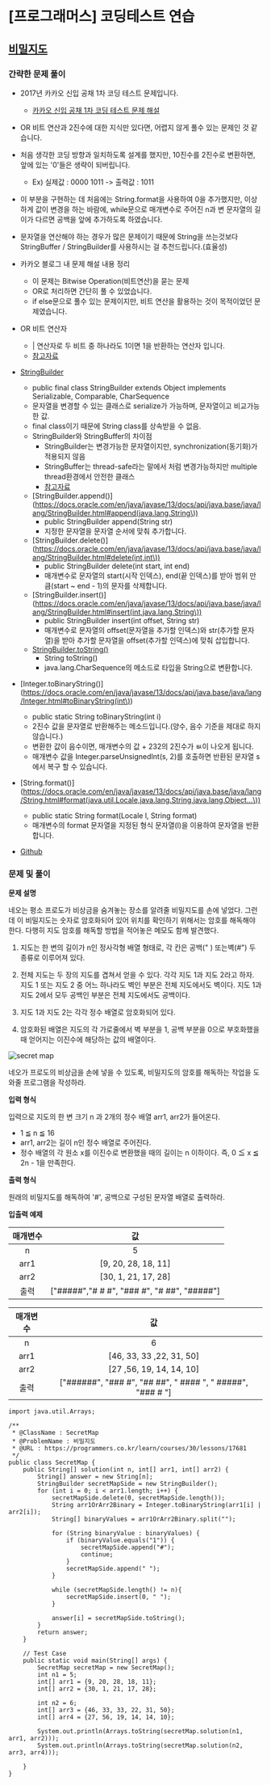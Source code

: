 # [프로그래머스] 코딩테스트 연습

## [비밀지도](https://programmers.co.kr/learn/courses/30/lessons/17681)

### 간략한 문제 풀이

- 2017년 카카오 신입 공채 1차 코딩 테스트 문제입니다.
    - [카카오 신입 공채 1차 코딩 테스트 문제 해설](https://tech.kakao.com/2017/09/27/kakao-blind-recruitment-round-1/)

- OR 비트 연산과 2진수에 대한 지식만 있다면, 어렵지 않게 풀수 있는 문제인 것 같습니다.

- 처음 생각한 코딩 방향과 일치하도록 설계를 했지만, 10진수를 2진수로 변환하면, 앞에 있는 '0'들은 생략이 되버립니다.
    - Ex) 실제값 : 0000 1011 -> 출력값 : 1011

- 이 부분을 구현하는 데 처음에는 String.format을 사용하여 0을 추가했지만, 이상하게 값이 변경을 하는 바람에, while문으로 매개변수로 주어진 n과 변 문자열의 길이가 다르면 공백을 앞에 추가하도록 하였습니다.

- 문자열을 연산해야 하는 경우가 많은 문제이기 때문에 String을 쓰는것보다 StringBuffer / StringBuilder를 사용하시는 걸 추천드립니다.(효율성)

- 카카오 블로그 내 문제 해설 내용 정리
    - 이 문제는 Bitwise Operation(비트연산)을 묻는 문제
    - OR로 처리하면 간단히 풀 수 있었습니다.
    - if else문으로 풀수 있는 문제이지만, 비트 연산을 활용하는 것이 목적이었던 문제였습니다.

- OR 비트 연산자
    - | 연산자로 두 비트 중 하나라도 1이면 1을 반환하는 연산자 입니다.
    - [참고자료](https://donologue.tistory.com/55)
    
- [StringBuilder](https://docs.oracle.com/en/java/javase/13/docs/api/java.base/java/lang/StringBuilder.html)
    - public final class StringBuilder extends Object implements Serializable, Comparable<StringBuilder>, CharSequence
    - 문자열을 변경할 수 있는 클래스로 serialize가 가능하며, 문자열이고 비교가능한 값.
    - final class이기 때문에 String class를 상속받을 수 없음.
    - StringBuilder와 StringBuffer의 차이점
        - StringBuilder는 변경가능한 문자열이지만, synchronization(동기화)가 적용되지 않음
        - StringBuffer는 thread-safe라는 말에서 처럼 변경가능하지만 multiple thread환경에서 안전한 클래스
        - [참고자료](https://novemberde.github.io/2017/04/15/String_0.html)
    - [StringBuilder.append()](https://docs.oracle.com/en/java/javase/13/docs/api/java.base/java/lang/StringBuilder.html#append(java.lang.String\))
        - public StringBuilder append(String str)
        - 지정한 문자열을 문자열 순서에 맞춰 추가합니다.
    - [StringBuilder.delete()](https://docs.oracle.com/en/java/javase/13/docs/api/java.base/java/lang/StringBuilder.html#delete(int,int\))
        - public StringBuilder delete(int start, int end)
        - 매개변수로 문자열의 start(시작 인덱스), end(끝 인덱스)를 받아 범위 만큼(start ~ end - 1)의 문자를 삭제합니다.
    - [StringBuilder.insert()](https://docs.oracle.com/en/java/javase/13/docs/api/java.base/java/lang/StringBuilder.html#insert(int,java.lang.String\))
        - public StringBuilder insert(int offset, String str)
        - 매개변수로 문자열의 offset(문자열을 추가할 인덱스)와 str(추가할 문자열)을 받아 추가할 문자열을 offset(추가할 인덱스)에 맞춰 삽입합니다.
    - [StringBuilder.toString()](https://docs.oracle.com/en/java/javase/13/docs/api/java.base/java/lang/CharSequence.html#toString())
        - String toString()
        - java.lang.CharSequence의 메소드로 타입을 String으로 변환합니다.
        
- [Integer.toBinaryString()](https://docs.oracle.com/en/java/javase/13/docs/api/java.base/java/lang/Integer.html#toBinaryString(int\))
    - public static String toBinaryString(int i)
    - 2진수 값을 문자열로 반환해주는 메소드입니다.(양수, 음수 기준을 제대로 하지 않습니다.)
    - 변환한 값이 음수이면, 매개변수의 값 + 232의 2진수가 ㅄ이 나오게 됩니다.
    - 매개변수 값을 Integer.parseUnsignedInt(s, 2)를 호출하면 반환된 문자열 s에서 복구 할 수 있습니다.
    
- [String.format()](https://docs.oracle.com/en/java/javase/13/docs/api/java.base/java/lang/String.html#format(java.util.Locale,java.lang.String,java.lang.Object...\))
    - public static String format(Locale l, String format)
    - 매개변수의 format 문자열을 지정된 형식 문자열(l)을 이용하여 문자열을 반환합니다.

- [Github](https://github.com/ksy90101/ProgrammosCodingTest/blob/master/src/Level01/SecretMap.java)

### 문제 및 풀이

**문제 설명**

네오는 평소 프로도가 비상금을 숨겨놓는 장소를 알려줄 비밀지도를 손에 넣었다. 그런데 이 비밀지도는 숫자로 암호화되어 있어 위치를 확인하기 위해서는 암호를 해독해야 한다. 다행히 지도 암호를 해독할 방법을 적어놓은 메모도 함께 발견했다.

1. 지도는 한 변의 길이가 n인 정사각형 배열 형태로, 각 칸은 공백(" ) 또는벽(#") 두 종류로 이루어져 있다.

2. 전체 지도는 두 장의 지도를 겹쳐서 얻을 수 있다. 각각 지도 1과 지도 2라고 하자. 지도 1 또는 지도 2 중 어느 하나라도 벽인 부분은 전체 지도에서도 벽이다. 지도 1과 지도 2에서 모두 공백인 부분은 전체 지도에서도 공백이다.

3. 지도 1과 지도 2는 각각 정수 배열로 암호화되어 있다.

4. 암호화된 배열은 지도의 각 가로줄에서 벽 부분을 1, 공백 부분을 0으로 부호화했을 때 얻어지는 이진수에 해당하는 값의 배열이다.

![secret map](http://t1.kakaocdn.net/welcome2018/secret8.png)

네오가 프로도의 비상금을 손에 넣을 수 있도록, 비밀지도의 암호를 해독하는 작업을 도와줄 프로그램을 작성하라.

**입력 형식**

입력으로 지도의 한 변 크기 n 과 2개의 정수 배열 arr1, arr2가 들어온다.

- 1 ≦ n ≦ 16
- arr1, arr2는 길이 n인 정수 배열로 주어진다.
- 정수 배열의 각 원소 x를 이진수로 변환했을 때의 길이는 n 이하이다. 즉, 0 ≦ x ≦ 2n - 1을 만족한다.

**출력 형식**

원래의 비밀지도를 해독하여 '#', 공백으로 구성된 문자열 배열로 출력하라.

**입출력 예제**

| 매개변수 | 값 | 
| :---: | :---: | 
| n | 5 | 
| arr1 | [9, 20, 28, 18, 11] | 
| arr2 | [30, 1, 21, 17, 28] | 
| 출력 | ["#####","# # #", "### #", "# ##", "#####"] | 

| 매개변수 | 값 | 
| :---: | :---: | 
| n | 6 | 
| arr1 | [46, 33, 33 ,22, 31, 50] | 
| arr2 | [27 ,56, 19, 14, 14, 10] | 
| 출력 | ["######", "### #", "## ##", " #### ", " #####", "### # "] | 

````
import java.util.Arrays;

/**
 * @ClassName : SecretMap
 * @ProblemName : 비밀지도
 * @URL : https://programmers.co.kr/learn/courses/30/lessons/17681
 */
public class SecretMap {
    public String[] solution(int n, int[] arr1, int[] arr2) {
        String[] answer = new String[n];
        StringBuilder secretMapSide = new StringBuilder();
        for (int i = 0; i < arr1.length; i++) {
            secretMapSide.delete(0, secretMapSide.length());
            String arr1OrArr2Binary = Integer.toBinaryString(arr1[i] | arr2[i]);
            String[] binaryValues = arr1OrArr2Binary.split("");

            for (String binaryValue : binaryValues) {
                if (binaryValue.equals("1")) {
                    secretMapSide.append("#");
                    continue;
                }
                secretMapSide.append(" ");
            }

            while (secretMapSide.length() != n){
                secretMapSide.insert(0, " ");
            }

            answer[i] = secretMapSide.toString();
        }
        return answer;
    }

    // Test Case
    public static void main(String[] args) {
        SecretMap secretMap = new SecretMap();
        int n1 = 5;
        int[] arr1 = {9, 20, 28, 18, 11};
        int[] arr2 = {30, 1, 21, 17, 28};

        int n2 = 6;
        int[] arr3 = {46, 33, 33, 22, 31, 50};
        int[] arr4 = {27, 56, 19, 14, 14, 10};

        System.out.println(Arrays.toString(secretMap.solution(n1, arr1, arr2)));
        System.out.println(Arrays.toString(secretMap.solution(n2, arr3, arr4)));

    }
}
````